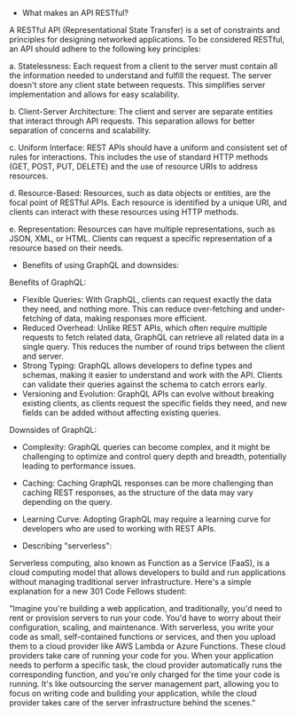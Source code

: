 - What makes an API RESTful?

A RESTful API (Representational State Transfer) is a set of constraints and principles for designing networked applications. To be considered RESTful, an API should adhere to the following key principles:

a. Statelessness: Each request from a client to the server must contain all the information needed to understand and fulfill the request. The server doesn't store any client state between requests. This simplifies server implementation and allows for easy scalability.

b. Client-Server Architecture: The client and server are separate entities that interact through API requests. This separation allows for better separation of concerns and scalability.

c. Uniform Interface: REST APIs should have a uniform and consistent set of rules for interactions. This includes the use of standard HTTP methods (GET, POST, PUT, DELETE) and the use of resource URIs to address resources.

d. Resource-Based: Resources, such as data objects or entities, are the focal point of RESTful APIs. Each resource is identified by a unique URI, and clients can interact with these resources using HTTP methods.

e. Representation: Resources can have multiple representations, such as JSON, XML, or HTML. Clients can request a specific representation of a resource based on their needs.


- Benefits of using GraphQL and downsides:

Benefits of GraphQL:

- Flexible Queries: With GraphQL, clients can request exactly the data they need, and nothing more. This can reduce over-fetching and under-fetching of data, making responses more efficient.
- Reduced Overhead: Unlike REST APIs, which often require multiple requests to fetch related data, GraphQL can retrieve all related data in a single query. This reduces the number of round trips between the client and server.
- Strong Typing: GraphQL allows developers to define types and schemas, making it easier to understand and work with the API. Clients can validate their queries against the schema to catch errors early.
- Versioning and Evolution: GraphQL APIs can evolve without breaking existing clients, as clients request the specific fields they need, and new fields can be added without affecting existing queries.

Downsides of GraphQL:

- Complexity: GraphQL queries can become complex, and it might be challenging to optimize and control query depth and breadth, potentially leading to performance issues.
- Caching: Caching GraphQL responses can be more challenging than caching REST responses, as the structure of the data may vary depending on the query.
- Learning Curve: Adopting GraphQL may require a learning curve for developers who are used to working with REST APIs.

- Describing "serverless":

Serverless computing, also known as Function as a Service (FaaS), is a cloud computing model that allows developers to build and run applications without managing traditional server infrastructure. Here's a simple explanation for a new 301 Code Fellows student:

"Imagine you're building a web application, and traditionally, you'd need to rent or provision servers to run your code. You'd have to worry about their configuration, scaling, and maintenance. With serverless, you write your code as small, self-contained functions or services, and then you upload them to a cloud provider like AWS Lambda or Azure Functions. These cloud providers take care of running your code for you. When your application needs to perform a specific task, the cloud provider automatically runs the corresponding function, and you're only charged for the time your code is running. It's like outsourcing the server management part, allowing you to focus on writing code and building your application, while the cloud provider takes care of the server infrastructure behind the scenes."